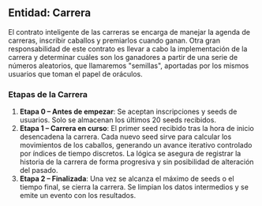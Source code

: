 ## Entidad: Carrera

El contrato inteligente de las carreras se encarga de manejar la agenda de carreras, inscribir caballos y premiarlos cuando ganan. Otra gran responsabilidad de este contrato es llevar a cabo la implementación de la carrera y determinar cuáles son los ganadores a partir de una serie de números aleatorios, que llamaremos "semillas", aportadas por los mismos usuarios que toman el papel de oráculos.


### Etapas de la Carrera



1. **Etapa 0 – Antes de empezar**: Se aceptan inscripciones y seeds de usuarios. Solo se almacenan los últimos 20 seeds recibidos.
2. **Etapa 1 – Carrera en curso**: El primer seed recibido tras la hora de inicio desencadena la carrera. Cada nuevo seed sirve para calcular los movimientos de los caballos, generando un avance iterativo controlado por índices de tiempo discretos. La lógica se asegura de registrar la historia de la carrera de forma progresiva y sin posibilidad de alteración del pasado.
3. **Etapa 2 – Finalizada**: Una vez se alcanza el máximo de seeds o el tiempo final, se cierra la carrera. Se limpian los datos intermedios y se emite un evento con los resultados.
